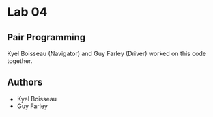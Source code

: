 # Lab 04

## Pair Programming

Kyel Boisseau (Navigator) and Guy Farley (Driver) worked on this code together.

## Authors

- Kyel Boisseau
- Guy Farley
